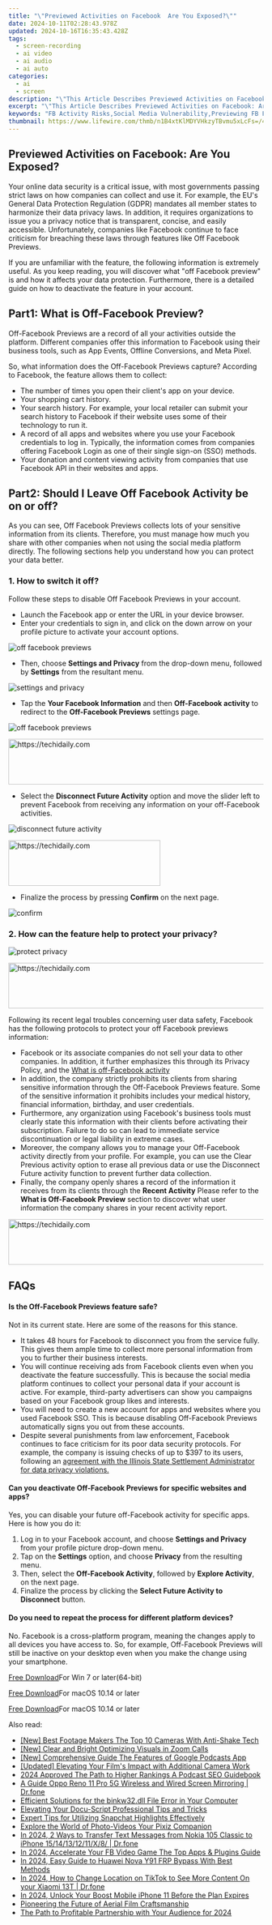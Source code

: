 ```yaml
---
title: "\"Previewed Activities on Facebook  Are You Exposed?\""
date: 2024-10-11T02:28:43.978Z
updated: 2024-10-16T16:35:43.428Z
tags: 
  - screen-recording
  - ai video
  - ai audio
  - ai auto
categories: 
  - ai
  - screen
description: "\"This Article Describes Previewed Activities on Facebook: Are You Exposed?\""
excerpt: "\"This Article Describes Previewed Activities on Facebook: Are You Exposed?\""
keywords: "FB Activity Risks,Social Media Vulnerability,Previewing FB Feeds,Data Privacy Concerns,Facebook Activities Exposure,User Safety on FB,Sharing Personal Info"
thumbnail: https://www.lifewire.com/thmb/n1B4xtKlMDYVHkzyTBvmu5xLcFs=/400x300/filters:no_upscale():max_bytes(150000):strip_icc()/Mediacomoutagemap-067f88aca591414eb04b103a36693e0c.JPG
---
```


## Previewed Activities on Facebook: Are You Exposed?

Your online data security is a critical issue, with most governments passing strict laws on how companies can collect and use it. For example, the EU's General Data Protection Regulation (GDPR) mandates all member states to harmonize their data privacy laws. In addition, it requires organizations to issue you a privacy notice that is transparent, concise, and easily accessible. Unfortunately, companies like Facebook continue to face criticism for breaching these laws through features like Off Facebook Previews.

If you are unfamiliar with the feature, the following information is extremely useful. As you keep reading, you will discover what "off Facebook preview" is and how it affects your data protection. Furthermore, there is a detailed guide on how to deactivate the feature in your account.

## Part1: What is Off-Facebook Preview?

Off-Facebook Previews are a record of all your activities outside the platform. Different companies offer this information to Facebook using their business tools, such as App Events, Offline Conversions, and Meta Pixel.

So, what information does the Off-Facebook Previews capture? According to Facebook, the feature allows them to collect:

* The number of times you open their client's app on your device.
* Your shopping cart history.
* Your search history. For example, your local retailer can submit your search history to Facebook if their website uses some of their technology to run it.
* A record of all apps and websites where you use your Facebook credentials to log in. Typically, the information comes from companies offering Facebook Login as one of their single sign-on (SSO) methods.
* Your donation and content viewing activity from companies that use Facebook API in their websites and apps.

## Part2: Should I Leave Off Facebook Activity be on or off?

As you can see, Off Facebook Previews collects lots of your sensitive information from its clients. Therefore, you must manage how much you share with other companies when not using the social media platform directly. The following sections help you understand how you can protect your data better.

### 1\. How to switch it off?

Follow these steps to disable Off Facebook Previews in your account.

* Launch the Facebook app or enter the URL in your device browser.
* Enter your credentials to sign in, and click on the down arrow on your profile picture to activate your account options.

![off facebook previews](https://images.wondershare.com/filmora/article-images/2022/09/off-facebook-previews-1.jpg)

* Then, choose **Settings and Privacy** from the drop-down menu, followed by **Settings** from the resultant menu.

![settings and privacy](https://images.wondershare.com/filmora/article-images/2022/09/off-facebook-previews-2.jpg)

* Tap the **Your Facebook Information** and then **Off-Facebook activity** to redirect to the **Off-Facebook Previews** settings page.

![off facebook previews](https://images.wondershare.com/filmora/article-images/2022/09/off-facebook-previews-3.jpg)

<!-- affiliate ads begin -->
<a href="https://appsumo.8odi.net/c/5597632/2100541/7443" target="_top" id="2100541">
  <img src="//a.impactradius-go.com/display-ad/7443-2100541" border="0" alt="https://techidaily.com" width="728" height="90"/>
</a>
<img height="0" width="0" src="https://appsumo.8odi.net/i/5597632/2100541/7443" style="position:absolute;visibility:hidden;" border="0" />
<!-- affiliate ads end -->

* Select the **Disconnect Future Activity** option and move the slider left to prevent Facebook from receiving any information on your off-Facebook activities.

![disconnect future activity](https://images.wondershare.com/filmora/article-images/2022/09/off-facebook-previews-4.jpg)

<!-- affiliate ads begin -->
<a href="https://25home.pxf.io/c/5597632/2148645/16836" target="_top" id="2148645">
  <img src="//a.impactradius-go.com/display-ad/16836-2148645" border="0" alt="https://techidaily.com" width="300" height="90"/>
</a>
<img height="0" width="0" src="https://25home.pxf.io/i/5597632/2148645/16836" style="position:absolute;visibility:hidden;" border="0" />
<!-- affiliate ads end -->

* Finalize the process by pressing **Confirm** on the next page.

![confirm](https://images.wondershare.com/filmora/article-images/2022/09/off-facebook-previews-5.jpg)

### 2\. How can the feature help to protect your privacy?

![protect privacy](https://images.wondershare.com/filmora/article-images/2022/09/off-facebook-previews-6.jpg)

<!-- affiliate ads begin -->
<a href="https://ephamedtechinc.pxf.io/c/5597632/2137218/26400" target="_top" id="2137218">
  <img src="//a.impactradius-go.com/display-ad/26400-2137218" border="0" alt="https://techidaily.com" width="728" height="90"/>
</a>
<img height="0" width="0" src="https://ephamedtechinc.pxf.io/i/5597632/2137218/26400" style="position:absolute;visibility:hidden;" border="0" />
<!-- affiliate ads end -->

Following its recent legal troubles concerning user data safety, Facebook has the following protocols to protect your off Facebook previews information:

* Facebook or its associate companies do not sell your data to other companies. In addition, it further emphasizes this through its Privacy Policy, and the [What is off-Facebook activity](https://www.facebook.com/off%5Ffacebook%5Factivity)
* In addition, the company strictly prohibits its clients from sharing sensitive information through the Off-Facebook Previews feature. Some of the sensitive information it prohibits includes your medical history, financial information, birthday, and user credentials.
* Furthermore, any organization using Facebook's business tools must clearly state this information with their clients before activating their subscription. Failure to do so can lead to immediate service discontinuation or legal liability in extreme cases.
* Moreover, the company allows you to manage your Off-Facebook activity directly from your profile. For example, you can use the Clear Previous activity option to erase all previous data or use the Disconnect Future activity function to prevent further data collection.
* Finally, the company openly shares a record of the information it receives from its clients through the **Recent Activity** Please refer to the **What is Off-Facebook Preview** section to discover what user information the company shares in your recent activity report.

<!-- affiliate ads begin -->
<a href="https://ephamedtechinc.pxf.io/c/5597632/2137216/26400" target="_top" id="2137216">
  <img src="//a.impactradius-go.com/display-ad/26400-2137216" border="0" alt="https://techidaily.com" width="728" height="90"/>
</a>
<img height="0" width="0" src="https://ephamedtechinc.pxf.io/i/5597632/2137216/26400" style="position:absolute;visibility:hidden;" border="0" />
<!-- affiliate ads end -->

## FAQs

#### Is the Off-Facebook Previews feature safe?

Not in its current state. Here are some of the reasons for this stance.

* It takes 48 hours for Facebook to disconnect you from the service fully. This gives them ample time to collect more personal information from you to further their business interests.
* You will continue receiving ads from Facebook clients even when you deactivate the feature successfully. This is because the social media platform continues to collect your personal data if your account is active. For example, third-party advertisers can show you campaigns based on your Facebook group likes and interests.
* You will need to create a new account for apps and websites where you used Facebook SSO. This is because disabling Off-Facebook Previews automatically signs you out from these accounts.
* Despite several punishments from law enforcement, Facebook continues to face criticism for its poor data security protocols. For example, the company is issuing checks of up to $397 to its users, following an [agreement with the Illinois State Settlement Administrator for data privacy violations.](https://www.nbcchicago.com/news/local/did-you-receive-a-illinois-facebook-settlement-check-in-the-mail-heres-why-and-what-to-know-about-it/2839499/)

#### Can you deactivate Off-Facebook Previews for specific websites and apps?

Yes, you can disable your future off-Facebook activity for specific apps. Here is how you do it:

1. Log in to your Facebook account, and choose **Settings and Privacy** from your profile picture drop-down menu.
2. Tap on the **Settings** option, and choose **Privacy** from the resulting menu.
3. Then, select the **Off-Facebook Activity**, followed by **Explore Activity**, on the next page.
4. Finalize the process by clicking the **Select Future Activity to Disconnect** button.

#### Do you need to repeat the process for different platform devices?

No. Facebook is a cross-platform program, meaning the changes apply to all devices you have access to. So, for example, Off-Facebook Previews will still be inactive on your desktop even when you make the change using your smartphone.

[Free Download](https://tools.techidaily.com/wondershare/filmora/download/)For Win 7 or later(64-bit)

[Free Download](https://tools.techidaily.com/wondershare/filmora/download/)For macOS 10.14 or later

[Free Download](https://tools.techidaily.com/wondershare/filmora/download/)For macOS 10.14 or later

<ins class="adsbygoogle"
     style="display:block"
     data-ad-format="autorelaxed"
     data-ad-client="ca-pub-7571918770474297"
     data-ad-slot="1223367746"></ins>

<ins class="adsbygoogle"
     style="display:block"
     data-ad-format="autorelaxed"
     data-ad-client="ca-pub-7571918770474297"
     data-ad-slot="1223367746"></ins>



<ins class="adsbygoogle"
     style="display:block"
     data-ad-client="ca-pub-7571918770474297"
     data-ad-slot="8358498916"
     data-ad-format="auto"
     data-full-width-responsive="true"></ins>


<span class="atpl-alsoreadstyle">Also read:</span>
<div><ul>
<li><a href="https://extra-lessons.techidaily.com/new-best-footage-makers-the-top-10-cameras-with-anti-shake-tech/"><u>[New] Best Footage Makers The Top 10 Cameras With Anti-Shake Tech</u></a></li>
<li><a href="https://extra-lessons.techidaily.com/new-clear-and-bright-optimizing-visuals-in-zoom-calls/"><u>[New] Clear and Bright Optimizing Visuals in Zoom Calls</u></a></li>
<li><a href="https://extra-lessons.techidaily.com/new-comprehensive-guide-the-features-of-google-podcasts-app/"><u>[New] Comprehensive Guide The Features of Google Podcasts App</u></a></li>
<li><a href="https://fox-blue.techidaily.com/updated-elevating-your-films-impact-with-additional-camera-work/"><u>[Updated] Elevating Your Film's Impact with Additional Camera Work</u></a></li>
<li><a href="https://article-posts.techidaily.com/2024-approved-the-path-to-higher-rankings-a-podcast-seo-guidebook/"><u>2024 Approved The Path to Higher Rankings A Podcast SEO Guidebook</u></a></li>
<li><a href="https://screen-mirror.techidaily.com/a-guide-oppo-reno-11-pro-5g-wireless-and-wired-screen-mirroring-drfone-by-drfone-android/"><u>A Guide Oppo Reno 11 Pro 5G Wireless and Wired Screen Mirroring | Dr.fone</u></a></li>
<li><a href="https://tech-recovery.techidaily.com/efficient-solutions-for-the-binkw32dll-file-error-in-your-computer/"><u>Efficient Solutions for the binkw32.dll File Error in Your Computer</u></a></li>
<li><a href="https://extra-lessons.techidaily.com/elevating-your-docu-script-professional-tips-and-tricks/"><u>Elevating Your Docu-Script Professional Tips and Tricks</u></a></li>
<li><a href="https://extra-lessons.techidaily.com/expert-tips-for-utilizing-snapchat-highlights-effectively/"><u>Expert Tips for Utilizing Snapchat Highlights Effectively</u></a></li>
<li><a href="https://extra-lessons.techidaily.com/explore-the-world-of-photo-videos-your-pixiz-companion/"><u>Explore the World of Photo-Videos Your Pixiz Companion</u></a></li>
<li><a href="https://android-transfer.techidaily.com/in-2024-2-ways-to-transfer-text-messages-from-nokia-105-classic-to-iphone-1514131211x8-drfone-by-drfone-transfer-from-android-transfer-from-android/"><u>In 2024, 2 Ways to Transfer Text Messages from Nokia 105 Classic to iPhone 15/14/13/12/11/X/8/ | Dr.fone</u></a></li>
<li><a href="https://extra-lessons.techidaily.com/in-2024-accelerate-your-fb-video-game-the-top-apps-and-plugins-guide/"><u>In 2024, Accelerate Your FB Video Game The Top Apps & Plugins Guide</u></a></li>
<li><a href="https://android-frp.techidaily.com/in-2024-easy-guide-to-huawei-nova-y91-frp-bypass-with-best-methods-by-drfone-android/"><u>In 2024, Easy Guide to Huawei Nova Y91 FRP Bypass With Best Methods</u></a></li>
<li><a href="https://location-social.techidaily.com/in-2024-how-to-change-location-on-tiktok-to-see-more-content-on-your-xiaomi-13t-drfone-by-drfone-virtual-android/"><u>In 2024, How to Change Location on TikTok to See More Content On your Xiaomi 13T | Dr.fone</u></a></li>
<li><a href="https://sim-unlock.techidaily.com/in-2024-unlock-your-boost-mobile-iphone-11-before-the-plan-expires-by-drfone-ios/"><u>In 2024, Unlock Your Boost Mobile iPhone 11 Before the Plan Expires</u></a></li>
<li><a href="https://extra-lessons.techidaily.com/pioneering-the-future-of-aerial-film-craftsmanship/"><u>Pioneering the Future of Aerial Film Craftsmanship</u></a></li>
<li><a href="https://facebook-video-share.techidaily.com/the-path-to-profitable-partnership-with-your-audience-for-2024/"><u>The Path to Profitable Partnership with Your Audience for 2024</u></a></li>
</ul></div>

